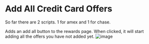 # Add All Credit Card Offers
So far there are 2 scripts. 1 for amex and 1 for chase.

Adds an add all button to the rewards page. When clicked, it will start adding all the offers you have not added yet.
![image](https://github.com/user-attachments/assets/b5e796b6-b2f1-4a9d-af0b-f1a8c2faa8c9)

